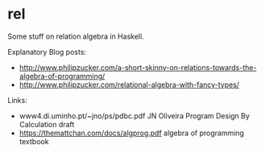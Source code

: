 # rel

Some stuff on relation algebra in Haskell.


Explanatory Blog posts:

- http://www.philipzucker.com/a-short-skinny-on-relations-towards-the-algebra-of-programming/
- http://www.philipzucker.com/relational-algebra-with-fancy-types/


Links:
- www4.di.uminho.pt/~jno/ps/pdbc.pdf JN Oliveira Program Design By Calculation draft
- https://themattchan.com/docs/algprog.pdf algebra of programming textbook